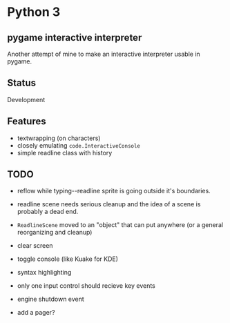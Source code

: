 # Python 3

## pygame interactive interpreter

Another attempt of mine to make an interactive interpreter usable in pygame.

## Status

Development

## Features

* textwrapping (on characters)
* closely emulating `code.InteractiveConsole`
* simple readline class with history

## TODO

* reflow while typing--readline sprite is going outside it's boundaries.
* readline scene needs serious cleanup and the idea of a scene is probably a dead end.

* `ReadlineScene` moved to an "object" that can put anywhere (or a general reorganizing and cleanup)
* clear screen
* toggle console (like Kuake for KDE)
* syntax highlighting
* only one input control should recieve key events
* engine shutdown event
* add a pager?
